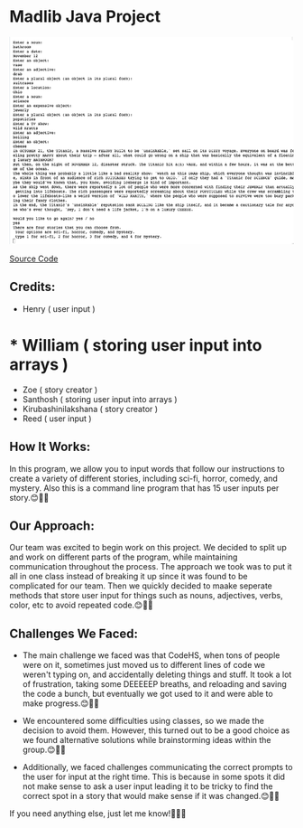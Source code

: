 # Madlib Java Project

![Running App](https://github.com/HenryBald/Madlib/blob/e23352fadde1e2d16bc0890ccd71d97c251933a5/src/madComedy.png)

[Source Code](https://github.com/HenryBald/Madlib/blob/main/src/Madlib/Madlib.java)


## Credits:
* Henry ( user input )
# * William ( storing user input into arrays )
* Zoe ( story creator )
* Santhosh ( storing user input into arrays )
* Kirubashinilakshana ( story creator )
* Reed ( user input )

## How It Works:
In this program, we allow you to input words that follow our instructions to create a variety of different stories, including sci-fi, horror, comedy, and mystery. Also this is a command line program that has 15 user inputs per story.😊🚀✨

## Our Approach:
Our team was excited to begin work on this project. We decided to split up and work on different parts of the program, while maintaining communication throughout the process. The approach we took was to put it all in one class instead of breaking it up since it was found to be complicated for our team. Then we quickly decided to maake seperate methods that store user input for things such as nouns, adjectives, verbs, color, etc to avoid repeated code.😊🚀✨

## Challenges We Faced:
* The main challenge we faced was that CodeHS, when tons of people were on it, sometimes just moved us to different lines of code we weren't typing on, and accidentally deleting things and stuff. It took a lot of frustration, taking some DEEEEEP breaths, and reloading and saving the code a bunch, but eventually we got used to it and were able to make progress.😊🚀✨

* We encountered some difficulties using classes, so we made the decision to avoid them. However, this turned out to be a good choice as we found alternative solutions while brainstorming ideas within the group.😊🚀✨

* Additionally, we faced challenges communicating the correct prompts to the user for input at the right time. This is because in some spots it did not make sense to ask a user input leading it to be tricky to find the correct spot in a story that would make sense if it was changed.😊🚀✨

If you need anything else, just let me know!🥰🧠🍎
